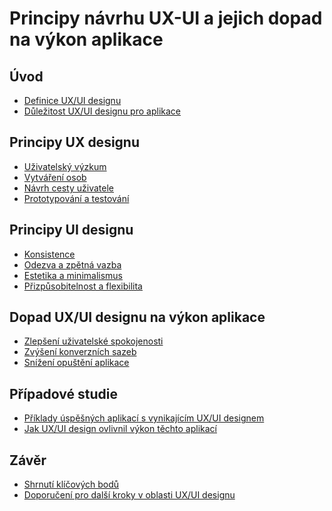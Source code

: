 # Principy návrhu UX-UI a jejich dopad na výkon aplikace
## Úvod
- [Definice UX/UI designu]()
- [Důležitost UX/UI designu pro aplikace]()
## Principy UX designu
- [Uživatelský výzkum]()
- [Vytváření osob]()
- [Návrh cesty uživatele]()
- [Prototypování a testování]()
## Principy UI designu
- [Konsistence]()
- [Odezva a zpětná vazba]()
- [Estetika a minimalismus]()
- [Přizpůsobitelnost a flexibilita]()
## Dopad UX/UI designu na výkon aplikace
- [Zlepšení uživatelské spokojenosti]()
- [Zvýšení konverzních sazeb]()
- [Snížení opuštění aplikace]()
## Případové studie
- [Příklady úspěšných aplikací s vynikajícím UX/UI designem]()
- [Jak UX/UI design ovlivnil výkon těchto aplikací]()
## Závěr
- [Shrnutí klíčových bodů]()
- [Doporučení pro další kroky v oblasti UX/UI designu]()

